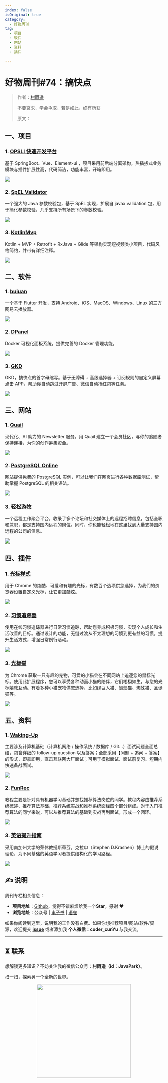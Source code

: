 ```yaml
---
index: false
isOriginal: true
category:
  - 好物周刊
tag:
  - 项目
  - 软件
  - 网站
  - 资料
  - 插件

---
```


# 好物周刊#74：搞快点

> 作者：[村雨遥](https://github.com/cunyu1943)
> 
> 不要哀求，学会争取，若是如此，终有所获
> 
> 原文：

## 一、项目

### 1. [OPSLI 快速开发平台](https://github.com/hiparker/opsli-boot)

基于 SpringBoot、Vue、Element-ui ，项目采用前后端分离架构，热插拔式业务模块与插件扩展性高，代码简洁，功能丰富，开箱即用。

![](assets/0914-0920/1726066917012-1e1429f3-2411-4b1d-8730-aa6a05145f89.webp)

### 2. [SpEL Validator](https://github.com/stick-i/spel-validator)

一个强大的 Java 参数校验包，基于 SpEL 实现，扩展自 javax.validation 包，用于简化参数校验，几乎支持所有场景下的参数校验。

![](assets/0914-0920/1726447225427-08edb561-9919-40e8-9cb1-d3889bd3ed9f.webp)

### 3. [KotlinMvp](https://github.com/git-xuhao/KotlinMvp)

Kotlin + MVP + Retrofit + RxJava + Glide 等架构实现短视频类小项目，代码风格简约，并带有详细注释。

![](assets/0914-0920/1726449725645-f1a611d4-2404-4384-998c-7451d6fba50b.webp)

## 二、软件

### 1. [bujuan](https://github.com/2697a/bujuan)

一个基于 Flutter  开发，支持 Android、iOS、MacOS、Windows、Linux 的三方网易云播放器。

![](assets/0914-0920/1726447393974-15549204-230b-4b1b-bc69-a90567d642f2.webp)

### 2. [DPanel](https://github.com/donknap/dpanel)

Docker 可视化面板系统，提供完善的 Docker 管理功能。

![](assets/0914-0920/1726447483854-f563826b-f99b-446c-bc92-afeba4c6ad4e.webp)

### 3. [GKD](https://github.com/gkd-kit/gkd/)

GKD，搞快点的首字母缩写。基于无障碍 + 高级选择器 + 订阅规则的自定义屏幕点击 APP，帮助你自动跳过开屏广告、微信自动抢红包等任务。

![](assets/0914-0920/1726449102702-416a4fdc-967f-4aff-b5de-882f00b7599c.webp)

## 三、网站

### 1. [Quail](https://quail.ink/zh)

现代化、AI 助力的 Newsletter 服务。用 Quail 建立一个会员社区，与你的追随者保持连接，为你的创作筹集资金。

![](assets/0914-0920/1725494684471-4a94ef44-3415-403e-8f89-275476426f93.webp)

### 2. [PostgreSQL Online](https://pgplayground.com/)

网站提供免费的 PostgreSQL 实例，可以让我们在网页进行各种数据库测试，帮助掌握 PostgreSQL 的相关语法。

![](assets/0914-0920/1726447944933-709e1f62-ed35-4d56-a47a-9daf4d1dc0ef.webp)

### 3. [轻松游牧](https://easynomad.cn/)

一个远程工作聚合平台，收录了多个论坛和社交媒体上的远程招聘信息，包括全职和兼职，都是支持国内远程的岗位。同时，你也能轻松地在这里找到大量支持国内远程的公司的信息。

![](assets/0914-0920/1726448085892-f5215a82-77d4-4c26-bf46-8d8d34b239e6.webp)

## 四、插件

### 1. [光标样式](https://chromewebstore.google.com/detail/bmjmipppabdlpjccanalncobmbacckjn)

用于 Chrome 的炫酷、可爱和有趣的光标，有数百个选项供您选择，为我们的浏览器设置自定义光标，让它更加酷炫。

![](assets/0914-0920/1726449901870-3280b140-e09a-4548-a05a-394b9548c946.webp)

### 2. [习惯追踪器](https://chromewebstore.google.com/detail/ncokhechhpjgjonhjnlaneglmdkfkcbj)

使用在线习惯追踪器进行日常习惯追踪，帮助您养成积极习惯，实现个人成长和生活改善的目标。通过设计的功能，无缝过渡从不太理想的习惯到更有益的习惯，提升生活方式，增强日常例行活动。

![](assets/0914-0920/1726450038354-e7f7dc7d-bb78-4bc6-9d7f-17ff63a60cb1.webp)

### 3. [光标猫](https://chromewebstore.google.com/detail/aeehekhncjhhmchjolinnihgdpapmljk)

为 Chrome 获取一只有趣的宠物，可爱的小猫会在不同网站上追逐您的鼠标光标。使用此扩展程序，您可以享受各种动画小猫的陪伴，它们栩栩如生，与您的光标嬉戏互动。有着多种小猫宠物供您选择，比如绿巨人猫、蝙蝠猫、蜘蛛猫、圣诞猫等。

![](assets/0914-0920/1726450281721-ec0bf583-0859-44a8-9c87-86ca94c2e575.webp)

## 五、资料 

### 1. [Waking-Up](https://github.com/wolverinn/Waking-Up)

主要涉及计算机基础（计算机网络 / 操作系统 / 数据库 / Git...）面试问题全面总结，包含详细的 follow-up question 以及答案；全部采用【问题 + 追问 + 答案】的形式，即拿即用，直击互联网大厂面试；可用于模拟面试、面试前复习、短期内快速备战面试。

![](assets/0914-0920/1725840930267-64b77e8f-33d1-45a1-b45c-0202f7ba1dc5.webp)

### 2. [FunRec](https://github.com/datawhalechina/fun-rec/)

教程主要是针对具有机器学习基础并想找推荐算法岗位的同学。教程内容由推荐系统概述、推荐算法基础、推荐系统实战和推荐系统面经四个部分组成。对于入门推荐算法的同学来说，可以从推荐算法的基础到实战再到面试，形成一个闭环。

![](assets/0914-0920/1726448272109-597eb819-8b23-44eb-bb67-edbdb423c20e.webp)

### 3. [英语提升指南](https://vvyst0z7tes.feishu.cn/wiki/HQuawZepyiwNiNkImw6c00IXnmc)

采用南加州大学的荣休教授斯蒂芬。克拉申（Stephen D.Krashen）博士的假说理论，为不同基础的英语学习者提供结构化的学习路径。

![](assets/0914-0920/1726449347926-123d2552-6977-40bd-a617-aa84752448a4.webp)

## ✍️ 说明

周刊专栏相关信息：

- **项目地址**：[Github](https://github.com/cunyu1943/weekly)，觉得不错麻烦给我一个**Star**，感谢 ❤️
- **浏览地址**：公众号 | [电子书](https://cunyu1943.github.io/weekly) | [语雀](https://yuque.com/cunyu1943/weekly)

如果你阅读到这里，说明我的工作没有白费。如果你想推荐项目/网站/软件/资源，欢迎提交 **[issue](https://github.com/cunyu1943/weekly/issues)** 或者添加我 **个人微信：coder_cunYu** 与我交流。

---

## ⏳ 联系

想解锁更多知识？不妨关注我的微信公众号：**村雨遥（id：JavaPark）**。

扫一扫，探索另一个全新的世界。

<center>
<img src="/contact/contact.png" width="300">
</center>


